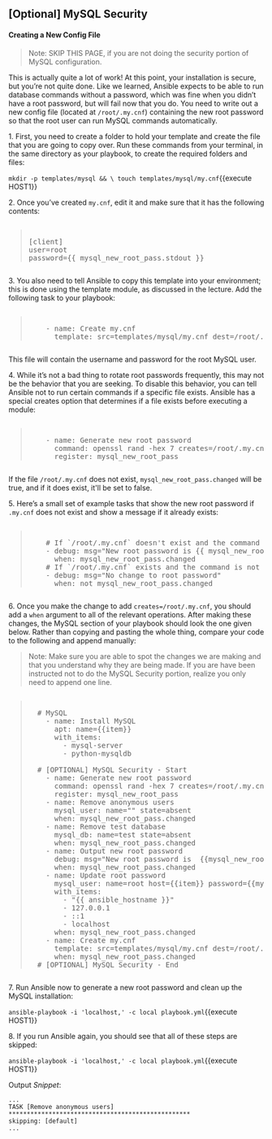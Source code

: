 ## [Optional] MySQL Security
#### Creating a New Config File

>Note: SKIP THIS PAGE, if you are not doing the security portion of MySQL configuration. 

This is actually quite a lot of work! At this point, your installation is secure, but you’re not quite done. Like we learned, Ansible expects to be able to run database commands without a password, which was fine when you didn’t have a root password, but will fail now that you do. You need to write out a new config file (located at `/root/.my.cnf`) containing the new root password so that the root user can run MySQL commands automatically.

1\. First, you need to create a folder to hold your template and create the file that you are going to copy over. Run these commands from your terminal, in the same directory as your playbook, to create the required folders and files:

`mkdir -p templates/mysql && \
touch templates/mysql/my.cnf`{{execute HOST1}}

2\. Once you’ve created `my.cnf`, edit it and make sure that it has the following contents:

<pre class="file" data-filename="my.cnf"><blockquote>
[client]
user=root
password={{ mysql_new_root_pass.stdout }}
</blockquote></pre>

3\. You also need to tell Ansible to copy this template into your environment; this is done using the template module, as discussed in the lecture. Add the following task to your playbook:

<pre class="file" data-filename="playbook.yml"><blockquote>
    - name: Create my.cnf
      template: src=templates/mysql/my.cnf dest=/root/.my.cnf
</blockquote></pre>

This file will contain the username and password for the root MySQL user.

4\. While it’s not a bad thing to rotate root passwords frequently, this may not be the behavior that you are seeking. To disable this behavior, you can tell Ansible not to run certain commands if a specific file exists. Ansible has a special creates option that determines if a file exists before executing a module:

<pre class="file" data-filename="playbook.yml"><blockquote>
    - name: Generate new root password
      command: openssl rand -hex 7 creates=/root/.my.cnf
      register: mysql_new_root_pass
</blockquote></pre>

If the file `/root/.my.cnf` does not exist, `mysql_new_root_pass.changed` will be true, and if it does exist, it'll be set to false.

5\. Here’s a small set of example tasks that show the new root password if `.my.cnf` does not exist and show a message if it already exists:

<pre class="file" data-filename="playbook.yml"><blockquote>
    # If `/root/.my.cnf` doesn't exist and the command is run
    - debug: msg="New root password is {{ mysql_new_root_pass.stdout }}"
      when: mysql_new_root_pass.changed
    # If `/root/.my.cnf` exists and the command is not run
    - debug: msg="No change to root password"
      when: not mysql_new_root_pass.changed
</blockquote></pre>


6\. Once you make the change to add `creates=/root/.my.cnf`, you should add a `when` argument to all of the relevant operations. After making these changes, the MySQL section of your playbook should look the one given below. Rather than copying and pasting the whole thing, compare your code to the following and append manually:

>Note: Make sure you are able to spot the changes we are making and that you understand why they are being made. If you are have been instructed not to do the MySQL Security portion, realize you only need to append one line.

<pre><blockquote>
  # MySQL
    - name: Install MySQL
      apt: name={{item}}
      with_items:
        - mysql-server
        - python-mysqldb

  # [OPTIONAL] MySQL Security - Start
    - name: Generate new root password
      command: openssl rand -hex 7 creates=/root/.my.cnf
      register: mysql_new_root_pass
    - name: Remove anonymous users
      mysql_user: name="" state=absent
      when: mysql_new_root_pass.changed
    - name: Remove test database
      mysql_db: name=test state=absent
      when: mysql_new_root_pass.changed
    - name: Output new root password
      debug: msg="New root password is  {{mysql_new_root_pass.stdout}}"
      when: mysql_new_root_pass.changed
    - name: Update root password
      mysql_user: name=root host={{item}} password={{mysql_new_root_pass.stdout}}
      with_items:
        - "{{ ansible_hostname }}"
        - 127.0.0.1
        - ::1
        - localhost
      when: mysql_new_root_pass.changed
    - name: Create my.cnf
      template: src=templates/mysql/my.cnf dest=/root/.my.cnf
      when: mysql_new_root_pass.changed
  # [OPTIONAL] MySQL Security - End
</blockquote></pre>

7\. Run Ansible now to generate a new root password and clean up the MySQL installation:

`ansible-playbook -i 'localhost,' -c local playbook.yml`{{execute HOST1}}

8\. If you run Ansible again, you should see that all of these steps are skipped:

`ansible-playbook -i 'localhost,' -c local playbook.yml`{{execute HOST1}}

Output *Snippet*:
```
...
TASK [Remove anonymous users]
**************************************************
skipping: [default]
...
```
